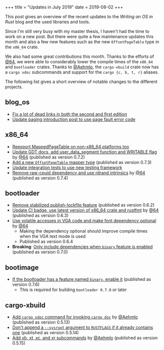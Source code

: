 +++
title = "Updates in July 2019"
date = 2019-08-02
+++

This post gives an overview of the recent updates to the _Writing an OS in Rust_ blog and the used libraries and tools.

Since I'm still very busy with my master thesis, I haven't had the time to work on a new post. But there were quite a few maintenance updates this month and also a few new features such as the new `OffsetPageTable` type in the `x86_64` crate.

We also had some great contributions this month. Thanks to the efforts of [@64](https://github.com/64), we were able to considerably lower the compile times of the `x86_64` and `bootloader` crates. Thanks to [@Aehmlo](https://github.com/Aehmlo), the `cargo-xbuild` crate now has a  `cargo xdoc` subcommands and support for the `cargo {c, b, t, r}` aliases.

The following list gives a short overview of notable changes to the different projects.

## blog_os

- [Fix a lot of dead links in both the second and first edition](https://tripleo1.github.io/blog/pull/638)
- [Update paging introduction post to use page fault error code](https://tripleo1.github.io/blog/pull/644)

## x86_64

- [Reexport MappedPageTable on non-x86_64 platforms too](https://github.com/rust-osdev/x86_64/pull/82)
- [Update GDT docs, add user_data_segment function and WRITABLE flag](https://github.com/rust-osdev/x86_64/pull/78) by [@64](https://github.com/64) (published as version 0.7.2)
- [Add a new `OffsetPageTable` mapper type](https://github.com/rust-osdev/x86_64/pull/83) (published as version 0.7.3)
- [Update integration tests to use new testing framework](https://github.com/rust-osdev/x86_64/pull/86)
- [Remove raw-cpuid dependency and use rdrand intrinsics](https://github.com/rust-osdev/x86_64/pull/85) by [@64](https://github.com/64) (published as version 0.7.4)

## bootloader

- [Remove stabilized publish-lockfile feature](https://github.com/rust-osdev/bootloader/pull/62) (published as version 0.6.2)
- [Update CI badge, use latest version of x86_64 crate and rustfmt](https://github.com/rust-osdev/bootloader/pull/63) by [@64](https://github.com/64) (published as version 0.6.3)
- [Use volatile accesses in VGA code and make font dependency optional](https://github.com/rust-osdev/bootloader/pull/67) by [@64](https://github.com/64)
  - Making the dependency optional should improve compile times when the VGA text mode is used
  - Published as version 0.6.4
- **Breaking**: [Only include dependencies when `binary` feature is enabled](https://github.com/rust-osdev/bootloader/pull/68) (published as version 0.7.0)

## bootimage

- [If the bootloader has a feature named `binary`, enable it](https://github.com/rust-osdev/bootimage/pull/43) (published as version 0.7.6)
    - This is required for building `bootloader 0.7.0` or later

## cargo-xbuild

- [Add `cargo xdoc` command for invoking `cargo doc`](https://github.com/rust-osdev/cargo-xbuild/pull/39) by [@Aehmlo](https://github.com/Aehmlo) (published as version 0.5.13)
- [Don't append a `--sysroot` argument to `RUSTFLAGS` if it already contains one](https://github.com/rust-osdev/cargo-xbuild/pull/40) (published as version 0.5.14)
- [Add xb, xt, xc, and xr subcommands](https://github.com/rust-osdev/cargo-xbuild/pull/42) by [@Aehmlo](https://github.com/Aehmlo) (published as version 0.5.15)
